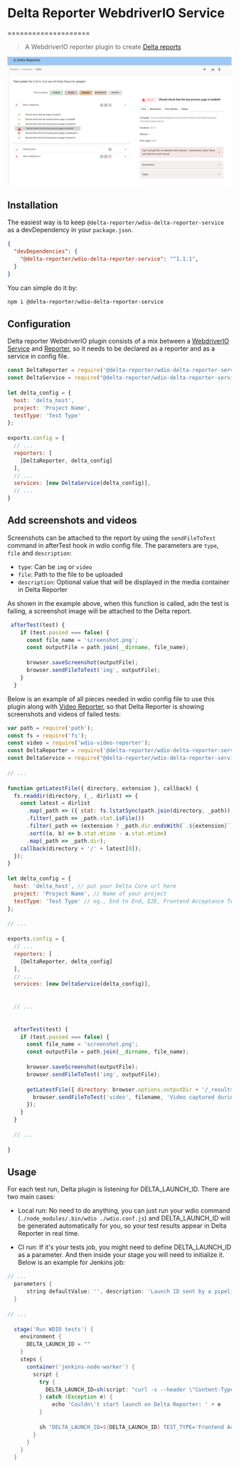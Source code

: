 # Delta Reporter WebdriverIO Service
====================


> A WebdriverIO reporter plugin to create [Delta reports](https://github.com/delta-reporter/delta-reporter)


![Screenshot of Delta reporter](/src/docs/delta-reporter.png)


## Installation


The easiest way is to keep `@delta-reporter/wdio-delta-reporter-service` as a devDependency in your `package.json`.

```json
{
  "devDependencies": {
    "@delta-reporter/wdio-delta-reporter-service": "^1.1.1",
  }
}
```

You can simple do it by:

```bash
npm i @delta-reporter/wdio-delta-reporter-service
```

## Configuration


Delta reporter WebdriverIO plugin consists of a mix between a [WebdriverIO Service](https://github.com/webdriverio/webdriverio/tree/master/packages/webdriverio) and [Reporter](https://github.com/webdriverio/webdriverio/tree/master/packages/wdio-reporter), so it needs to be declared as a reporter and as a service in config file.


```js
const DeltaReporter = require('@delta-reporter/wdio-delta-reporter-service/lib/src/reporter');
const DeltaService = require("@delta-reporter/wdio-delta-reporter-service");

let delta_config = {
  host: 'delta_host',
  project: 'Project Name',
  testType: 'Test Type'
};

exports.config = {
  // ...
  reporters: [
    [DeltaReporter, delta_config]
  ],
  // ...
  services: [new DeltaService(delta_config)],
  // ...
}
```


## Add screenshots and videos

Screenshots can be attached to the report by using the `sendFileToTest` command in afterTest hook in wdio config file. The parameters are `type`, `file` and `description`:
- `type`: Can be `img` or `video`
- `file`: Path to the file to be uploaded
- `description`: Optional value that will be displayed in the media container in Delta Reporter


As shown in the example above, when this function is called, adn the test is failing, a screenshot image will be attached to the Delta report.


```js
 afterTest(test) {
    if (test.passed === false) {
      const file_name = 'screenshot.png';
      const outputFile = path.join(__dirname, file_name);

      browser.saveScreenshot(outputFile);
      browser.sendFileToTest('img', outputFile);
    }
  }
```


Below is an example of all pieces needed in wdio config file to use this plugin along with [Video Reporter](https://github.com/presidenten/wdio-video-reporter), so that Delta Reporter is showing screenshots and videos of failed tests:



```js
var path = require('path');
const fs = require('fs');
const video = require('wdio-video-reporter');
const DeltaReporter = require('@delta-reporter/wdio-delta-reporter-service/lib/src/reporter');
const DeltaService = require("@delta-reporter/wdio-delta-reporter-service");

// ...

function getLatestFile({ directory, extension }, callback) {
  fs.readdir(directory, (_, dirlist) => {
    const latest = dirlist
      .map(_path => ({ stat: fs.lstatSync(path.join(directory, _path)), dir: _path }))
      .filter(_path => _path.stat.isFile())
      .filter(_path => (extension ? _path.dir.endsWith(`.${extension}`) : 1))
      .sort((a, b) => b.stat.mtime - a.stat.mtime)
      .map(_path => _path.dir);
    callback(directory + '/' + latest[0]);
  });
}

let delta_config = {
  host: 'delta_host', // put your Delta Core url here
  project: 'Project Name', // Name of your project
  testType: 'Test Type' // eg., End to End, E2E, Frontend Acceptance Tests
};

// ...

exports.config = {
  // ...
  reporters: [
    [DeltaReporter, delta_config]
  ],
  // ...
  services: [new DeltaService(delta_config)],


  // ...


  afterTest(test) {
    if (test.passed === false) {
      const file_name = 'screenshot.png';
      const outputFile = path.join(__dirname, file_name);

      browser.saveScreenshot(outputFile);
      browser.sendFileToTest('img', outputFile);

      getLatestFile({ directory: browser.options.outputDir + '/_results_', extension: 'mp4' }, (filename = null) => {
        browser.sendFileToTest('video', filename, 'Video captured during test execution');
      });
    }
  }

  // ...

}
```

## Usage

For each test run, Delta plugin is listening for DELTA_LAUNCH_ID. There are two main cases:

- Local run: No need to do anything, you can just run your wdio command (`./node_modules/.bin/wdio ./wdio.conf.js`) and DELTA_LAUNCH_ID will be generated automatically for you, so your test results appear in Delta Reporter in real time.

- CI run: If it's your tests job, you might need to define DELTA_LAUNCH_ID as a parameter. And then inside your stage you will need to initialize it. 
Below is an example for Jenkins job:

```groovy
// ...
  parameters {
      string defaultValue: '', description: 'Launch ID sent by a pipeline, leave it blank', name: 'DELTA_LAUNCH_ID', trim: false
  }

// ...

  stage('Run WDIO tests') {
    environment {
      DELTA_LAUNCH_ID = ""
    }
    steps {
      container('jenkins-node-worker') {
        script {
          try {
            DELTA_LAUNCH_ID=sh(script: "curl -s --header \"Content-Type: application/json\" --request POST --data '{\"name\": \"${JOB_NAME} | ${BUILD_NUMBER} | Wdio Tests\", \"project\": \"Your project\"}' https://delta-core-url/api/v1/launch | python -c 'import sys, json; print(json.load(sys.stdin)[\"id\"])';", returnStdout: true)
          } catch (Exception e) {
              echo 'Couldn\'t start launch on Delta Reporter: ' + e
          }
          
          sh "DELTA_LAUNCH_ID=${DELTA_LAUNCH_ID} TEST_TYPE='Frontend Acceptance Tests' ./node_modules/.bin/wdio ./wdio.conf.js"
        }
      }
    }  
  }
```

